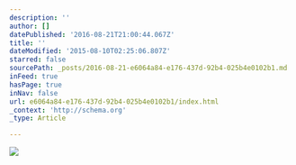 ```yaml
---
description: ''
author: []
datePublished: '2016-08-21T21:00:44.067Z'
title: ''
dateModified: '2015-08-10T02:25:06.807Z'
starred: false
sourcePath: _posts/2016-08-21-e6064a84-e176-437d-92b4-025b4e0102b1.md
inFeed: true
hasPage: true
inNav: false
url: e6064a84-e176-437d-92b4-025b4e0102b1/index.html
_context: 'http://schema.org'
_type: Article

---
```

![](https://the-grid-user-content.s3-us-west-2.amazonaws.com/c9a36d2c-162d-4d59-bb5e-49d011a807a9.jpg)
